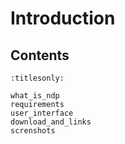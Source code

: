 Introduction
============

Contents
--------

```{toctree}
:titlesonly:

what_is_ndp
requirements
user_interface
download_and_links
screnshots
```
